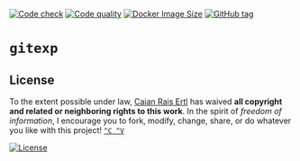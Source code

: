 [![Code check][gh-cc-shield]][gh-cc-url]
[![Code quality][lgtm-shield]][lgtm-url]
[![Docker Image Size][docker-img-size-shield]][docker-url]
[![GitHub tag][tag-shield]][tag-url]

# `gitexp`

[gh-cc-shield]: https://img.shields.io/github/workflow/status/caian-org/gitexp/code-check?label=code%20check&logo=github&style=flat-square
[gh-cc-url]: https://github.com/caian-org/gitexp/actions/workflows/code-check.yml

[lgtm-shield]: https://img.shields.io/lgtm/grade/javascript/g/caian-org/github-exporter.svg?logo=lgtm&style=flat-square
[lgtm-url]: https://lgtm.com/projects/g/caian-org/github-exporter/context:javascript

[docker-img-size-shield]: https://img.shields.io/docker/image-size/caian/gitexp?sort=semver&logo=docker&logoColor=FFF&style=flat-square
[docker-url]: https://hub.docker.com/r/caian/gitexp

[tag-shield]: https://img.shields.io/github/tag/caian-org/gitexp.svg?logo=git&logoColor=FFF&style=flat-square
[tag-url]: https://github.com/caian-org/gitexp/releases




## License

To the extent possible under law, [Caian Rais Ertl][me] has waived __all
copyright and related or neighboring rights to this work__. In the spirit of
_freedom of information_, I encourage you to fork, modify, change, share, or do
whatever you like with this project! [`^C ^V`][kopimi]

[![License][cc-shield]][cc-url]

[me]: https://github.com/caiertl
[cc-shield]: https://forthebadge.com/images/badges/cc-0.svg
[cc-url]: http://creativecommons.org/publicdomain/zero/1.0

[kopimi]: https://kopimi.com
